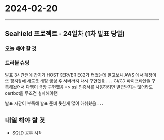 # 2024-02-20

---

## Seahield 프로젝트 - 24일차 (1차 발표 당일)

### 오늘 해야 할 것

### 트러블 슈팅

발표 3시간전에 갑자기 HOST SERVER EC2가 터졌는데 알고보니
AWS 에서 계정이 또 정지당해
새로운 계정 생성 후 서버까지 다시 구현했음 . . .
CI/CD 파이프라인을 구축해놨어서 다행이 금방 구현했음
=> ssl 인증서를 사용하려면 발급받지는 않더라도 certbot을 무조건 설치해야됌

발표 시간이 부족해 발표 준비 못한게 많이 아쉬웠음 . . .

## 내일 해야 할 것

- SQLD 공부 시작

